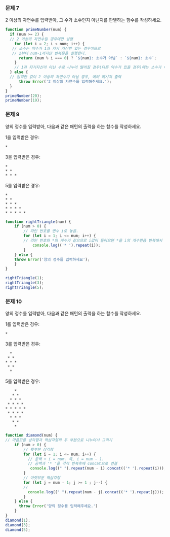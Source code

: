 ### 문제 7

2 이상의 자연수를 입력받아, 그 수가 소수인지 아닌지를 판별하는 함수를 작성하세요.
```js
function primeNumber(num) {
  if (num >= 2) {
  // 2 이상의 자연수일 경우에만 실행
    for (let i = 2; i < num; i++) {
   // 소수는 약수가 1과 자기 자신만 있는 경우이므로
   // 2부터 num-1까지만 반복문을 실행한다.
      return (num % i === 0) ? `${num}: 소수가 아님` : `${num}: 소수`;
    } 
    // 1과 자기자신이 아닌 수로 나누어 떨어질 경우(다른 약수가 있을 경우)에는 소수가 아니다.
  } else {
  // 입력한 값이 2 이상의 자연수가 아닐 경우, 에러 메시지 출력
      throw Error('2 이상의 자연수를 입력해주세요.');
  }
}
primeNumber(20);
primeNumber(19);
```


### 문제 9

양의 정수를 입력받아, 다음과 같은 패턴의 출력을 하는 함수를 작성하세요.

1을 입력받은 경우:
```
*
```

3을 입력받은 경우:
```
*
* *
* * *
```

5를 입력받은 경우:
```
*
* *
* * *
* * * *
* * * * *
```
```js
function rightTriangle(num) {
    if (num > 0) {
        // 라인 번호를 변수 i로 놓음.
        for (let i = 1; i <= num; i++) {
        // 라인 번호와 *의 개수가 같으므로 i값이 들어오면 *을 i의 개수만큼 반복해서 출력
            console.log(('* ').repeat(i));
        }
    } else {
    throw Error('양의 정수를 입력하세요');
    }
}

rightTriangle(1);
rightTriangle(3);
rightTriangle(5);
```

### 문제 10

양의 정수를 입력받아, 다음과 같은 패턴의 출력을 하는 함수를 작성하세요.

1를 입력받은 경우:
```
*
```

3를 입력받은 경우:
```
  *
 * *
* * *
 * *
  *
```

5를 입력받은 경우:
```
    *
   * *
  * * *
 * * * *
* * * * *
 * * * *
  * * *
   * *
    *
```
```js
function diamond(num) {
// 마름모를 삼각형과 역삼각형의 두 부분으로 나누어서 그리기
    if (num > 0) {
        // 윗부분 삼각형
        for (let i = 1; i <= num; i++) {
          // 공백 + i = num. 즉, i = num - 1. 
          // 공백과 '* '을 각각 반복후에 concat으로 연결
           console.log((" ").repeat(num - i).concat(('* ').repeat(i)));
        }
        // 아랫부분 역삼각형
        for (let j = num - 1; j >= 1 ; j--) {
        // 
          console.log((" ").repeat(num - j).concat(('* ').repeat(j)));
        }
    } else {
      throw Error('양의 정수를 입력해주세요.')
    }
}
diamond(1);
diamond(3);
diamond(5);
```
